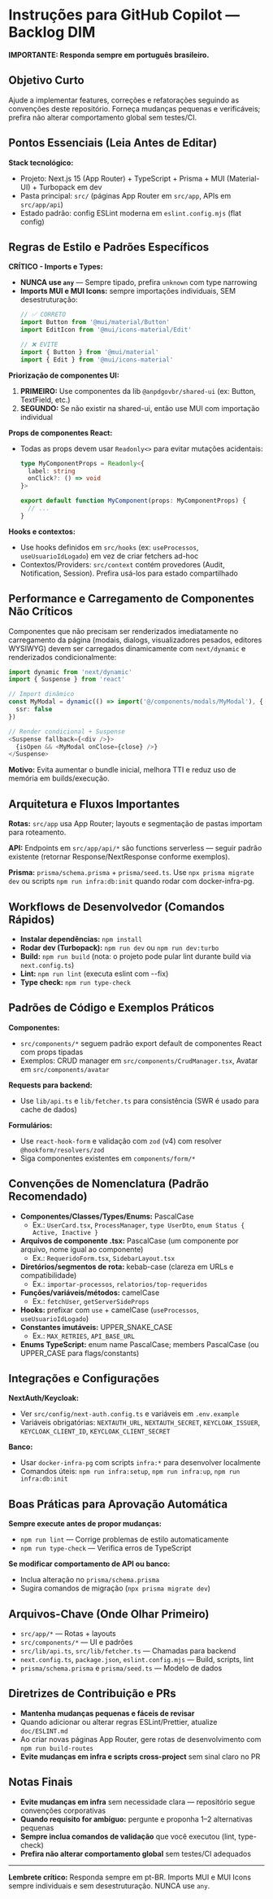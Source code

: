 # Instruções para GitHub Copilot — Backlog DIM

**IMPORTANTE: Responda sempre em português brasileiro.**

## Objetivo Curto

Ajude a implementar features, correções e refatorações seguindo as convenções deste repositório. Forneça mudanças pequenas e verificáveis; prefira não alterar comportamento global sem testes/CI.

## Pontos Essenciais (Leia Antes de Editar)

**Stack tecnológico:**
- Projeto: Next.js 15 (App Router) + TypeScript + Prisma + MUI (Material-UI) + Turbopack em dev
- Pasta principal: `src/` (páginas App Router em `src/app`, APIs em `src/app/api`)
- Estado padrão: config ESLint moderna em `eslint.config.mjs` (flat config)

## Regras de Estilo e Padrões Específicos

**CRÍTICO - Imports e Types:**

- **NUNCA use `any`** — Sempre tipado, prefira `unknown` com type narrowing
- **Imports MUI e MUI Icons:** sempre importações individuais, SEM desestruturação:
  ```typescript
  // ✅ CORRETO
  import Button from '@mui/material/Button'
  import EditIcon from '@mui/icons-material/Edit'
  
  // ❌ EVITE
  import { Button } from '@mui/material'
  import { Edit } from '@mui/icons-material'
  ```

**Priorização de componentes UI:**
1. **PRIMEIRO:** Use componentes da lib `@anpdgovbr/shared-ui` (ex: Button, TextField, etc.)
2. **SEGUNDO:** Se não existir na shared-ui, então use MUI com importação individual

**Props de componentes React:**
- Todas as props devem usar `Readonly<>` para evitar mutações acidentais:
  ```typescript
  type MyComponentProps = Readonly<{
    label: string
    onClick?: () => void
  }>
  
  export default function MyComponent(props: MyComponentProps) {
    // ...
  }
  ```

**Hooks e contextos:**
- Use hooks definidos em `src/hooks` (ex: `useProcessos`, `useUsuarioIdLogado`) em vez de criar fetchers ad-hoc
- Contextos/Providers: `src/context` contém provedores (Audit, Notification, Session). Prefira usá-los para estado compartilhado

## Performance e Carregamento de Componentes Não Críticos

Componentes que não precisam ser renderizados imediatamente no carregamento da página (modais, dialogs, visualizadores pesados, editores WYSIWYG) devem ser carregados dinamicamente com `next/dynamic` e renderizados condicionalmente:

```typescript
import dynamic from 'next/dynamic'
import { Suspense } from 'react'

// Import dinâmico
const MyModal = dynamic(() => import('@/components/modals/MyModal'), { 
  ssr: false 
})

// Render condicional + Suspense
<Suspense fallback={<div />}>
  {isOpen && <MyModal onClose={close} />}
</Suspense>
```

**Motivo:** Evita aumentar o bundle inicial, melhora TTI e reduz uso de memória em builds/execução.

## Arquitetura e Fluxos Importantes

**Rotas:** `src/app` usa App Router; layouts e segmentação de pastas importam para roteamento.

**API:** Endpoints em `src/app/api/*` são functions serverless — seguir padrão existente (retornar Response/NextResponse conforme exemplos).

**Prisma:** `prisma/schema.prisma` + `prisma/seed.ts`. Use `npx prisma migrate dev` ou scripts `npm run infra:db:init` quando rodar com docker-infra-pg.

## Workflows de Desenvolvedor (Comandos Rápidos)

- **Instalar dependências:** `npm install`
- **Rodar dev (Turbopack):** `npm run dev` ou `npm run dev:turbo`
- **Build:** `npm run build` (nota: o projeto pode pular lint durante build via `next.config.ts`)
- **Lint:** `npm run lint` (executa eslint com --fix)
- **Type check:** `npm run type-check`

## Padrões de Código e Exemplos Práticos

**Componentes:**
- `src/components/*` seguem padrão export default de componentes React com props tipadas
- Exemplos: CRUD manager em `src/components/CrudManager.tsx`, Avatar em `src/components/avatar`

**Requests para backend:**
- Use `lib/api.ts` e `lib/fetcher.ts` para consistência (SWR é usado para cache de dados)

**Formulários:**
- Use `react-hook-form` e validação com `zod` (v4) com resolver `@hookform/resolvers/zod`
- Siga componentes existentes em `components/form/*`

## Convenções de Nomenclatura (Padrão Recomendado)

- **Componentes/Classes/Types/Enums:** PascalCase
  - Ex.: `UserCard.tsx`, `ProcessManager`, `type UserDto`, `enum Status { Active, Inactive }`
- **Arquivos de componente .tsx:** PascalCase (um componente por arquivo, nome igual ao componente)
  - Ex.: `RequeridoForm.tsx`, `SidebarLayout.tsx`
- **Diretórios/segmentos de rota:** kebab-case (clareza em URLs e compatibilidade)
  - Ex.: `importar-processos`, `relatorios/top-requeridos`
- **Funções/variáveis/métodos:** camelCase
  - Ex.: `fetchUser`, `getServerSideProps`
- **Hooks:** prefixar com `use` + camelCase (`useProcessos`, `useUsuarioIdLogado`)
- **Constantes imutáveis:** UPPER_SNAKE_CASE
  - Ex.: `MAX_RETRIES`, `API_BASE_URL`
- **Enums TypeScript:** enum name PascalCase; members PascalCase (ou UPPER_CASE para flags/constants)

## Integrações e Configurações

**NextAuth/Keycloak:**
- Ver `src/config/next-auth.config.ts` e variáveis em `.env.example`
- Variáveis obrigatórias: `NEXTAUTH_URL`, `NEXTAUTH_SECRET`, `KEYCLOAK_ISSUER`, `KEYCLOAK_CLIENT_ID`, `KEYCLOAK_CLIENT_SECRET`

**Banco:**
- Usar `docker-infra-pg` com scripts `infra:*` para desenvolver localmente
- Comandos úteis: `npm run infra:setup`, `npm run infra:up`, `npm run infra:db:init`

## Boas Práticas para Aprovação Automática

**Sempre execute antes de propor mudanças:**
- `npm run lint` — Corrige problemas de estilo automaticamente
- `npm run type-check` — Verifica erros de TypeScript

**Se modificar comportamento de API ou banco:**
- Inclua alteração no `prisma/schema.prisma`
- Sugira comandos de migração (`npx prisma migrate dev`)

## Arquivos-Chave (Onde Olhar Primeiro)

- `src/app/*` — Rotas + layouts
- `src/components/*` — UI e padrões
- `src/lib/api.ts`, `src/lib/fetcher.ts` — Chamadas para backend
- `next.config.ts`, `package.json`, `eslint.config.mjs` — Build, scripts, lint
- `prisma/schema.prisma` e `prisma/seed.ts` — Modelo de dados

## Diretrizes de Contribuição e PRs

- **Mantenha mudanças pequenas e fáceis de revisar**
- Quando adicionar ou alterar regras ESLint/Prettier, atualize `doc/ESLINT.md`
- Ao criar novas páginas App Router, gere rotas de desenvolvimento com `npm run build-routes`
- **Evite mudanças em infra e scripts cross-project** sem sinal claro no PR

## Notas Finais

- **Evite mudanças em infra** sem necessidade clara — repositório segue convenções corporativas
- **Quando requisito for ambíguo:** pergunte e proponha 1–2 alternativas pequenas
- **Sempre inclua comandos de validação** que você executou (lint, type-check)
- **Prefira não alterar comportamento global** sem testes/CI adequados

---

**Lembrete crítico:** Responda sempre em pt-BR. Imports MUI e MUI Icons sempre individuais e sem desestruturação. NUNCA use `any`.
